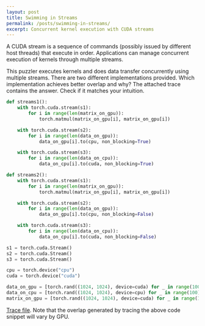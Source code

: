 ```yaml
---
layout: post
title: Swimming in Streams
permalink: /posts/swimming-in-streams/
excerpt: Concurrent kernel execution with CUDA streams
---
```


A CUDA stream is a sequence of commands (possibly issued by different host threads) that execute in
order. Applications can manage concurrent execution of kernels through multiple streams.

This puzzler executes kernels and does data transfer concurrently using multiple streams. There are two
different implementations provided. Which implementation achieves better overlap and why? The
attached trace contains the answer. Check if it matches your intuition.

```python
def streams1():
    with torch.cuda.stream(s1):
        for i in range(len(matrix_on_gpu)):
            torch.matmul(matrix_on_gpu[i], matrix_on_gpu[i])

    with torch.cuda.stream(s2):
        for i in range(len(data_on_gpu)):
            data_on_gpu[i].to(cpu, non_blocking=True)

    with torch.cuda.stream(s3):
        for i in range(len(data_on_cpu)):
            data_on_cpu[i].to(cuda, non_blocking=True)

def streams2():
    with torch.cuda.stream(s1):
        for i in range(len(matrix_on_gpu)):
            torch.matmul(matrix_on_gpu[i], matrix_on_gpu[i])

    with torch.cuda.stream(s2):
        for i in range(len(data_on_gpu)):
            data_on_gpu[i].to(cpu, non_blocking=False)

    with torch.cuda.stream(s3):
        for i in range(len(data_on_cpu)):
            data_on_cpu[i].to(cuda, non_blocking=False)

s1 = torch.cuda.Stream()
s2 = torch.cuda.Stream()
s3 = torch.cuda.Stream()

cpu = torch.device("cpu")
cuda = torch.device("cuda")

data_on_gpu = [torch.rand((1024, 1024), device=cuda) for _ in range(100)]
data_on_cpu = [torch.rand((1024, 1024), device=cpu) for _ in range(100)]
matrix_on_gpu = [torch.rand((1024, 1024), device=cuda) for _ in range(1000)]
```

[Trace file](/streams/swimming_in_streams.json.gz). Note that the overlap generated by tracing the
above code snippet will vary by GPU.
